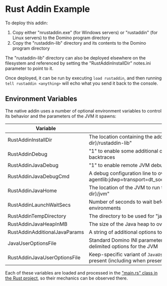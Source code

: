 # Rust Addin Example

To deploy this addin:

1) Copy either "nrustaddin.exe" (for Windows servers) or "rustaddin" (for Linux servers) to the Domino program directory
2) Copy the "rustaddin-lib" directory and its contents to the Domino program directory

The "rustaddin-lib" directory can also be deployed elsewhere on the filesystem and referenced by setting the "RustAddinInstallDir" notes.ini parameter to point to it.

Once deployed, it can be run by executing `load rustaddin`, and then running `tell rustaddin <anything>` will echo what you send it back to the console.

## Environment Variables

The native addin uses a number of optional environment variables to control its behavior and the parameters of the JVM it spawns:

| Variable                      | Description |
|-------------------------------|-------------|
| RustAddinInstallDir           | The location containing the addin JARs. Defaults to "(Domino program dir)/rustaddin-lib" |
| RustAddinDebug                | "1" to enable some additional output from the native addin and include Rust backtraces |
| RustAddinJavaDebug            | "1" to enable remote JVM debugging |
| RustAddinJavaDebugCmd         | A debug configuration line to override the default of "-agentlib:jdwp=transport=dt_socket,server=y,address=0.0.0.0:8000,suspend=y" |
| RustAddinJavaHome             | The location of the JVM to run the addin. Defaults to "(Domino program dir)/jvm" |
| RustAddinLaunchWaitSecs       | Number of seconds to wait before starting the JVM; useful for some environments |
| RustAddinTempDirectory        | The directory to be used for "java.io.tmpdir" instead of the Java default |
| RustAddinJavaHeapInMB         | The size of the Java heap to override the default |
| RustAddinAdditionalJavaParams | A string of additional options to pass to the JVM |
| JavaUserOptionsFile           | Standard Domino INI parameter to specify the path to a file containing line-delimited options for the JVM |
| RustAddinJavaUserOptionsFile  | Keep-specific variant of `JavaUserOptionsFile` that overrides the above when present (including when present and blank) |

Each of these variables are loaded and processed in the ["main.rs" class in the Rust project](rust-addin/src/main.rs), so their mechanics can be observed there.